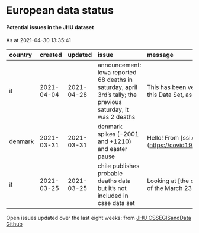 European data status
================

#### Potential issues in the JHU dataset

As at 2021-04-30 13:35:41

| country | created    | updated    | issue                                                                                                        | message                                                  | url                                                      |
| :------ | :--------- | :--------- | :----------------------------------------------------------------------------------------------------------- | :------------------------------------------------------- | :------------------------------------------------------- |
| it      | 2021-04-04 | 2021-04-28 | announcement: iowa reported 68 deaths in saturday, april 3rd’s tally; the previous saturday, it was 2 deaths | This has been verified here in this Data Set, as w…      | <https://github.com/CSSEGISandData/COVID-19/issues/3919> |
| denmark | 2021-03-31 | 2021-03-31 | denmark spikes (-2001 and +1210) and easter pause                                                            | Hello\! From \[ssi.dk\](<https://covid19.ssi.dk/overva>… | <https://github.com/CSSEGISandData/COVID-19/issues/3903> |
| it      | 2021-03-25 | 2021-03-25 | chile publishes probable deaths data but it’s not included in csse data set                                  | Looking at \[the current version of the March 23 da…     | <https://github.com/CSSEGISandData/COVID-19/issues/3862> |

Open issues updated over the last eight weeks: from [JHU CSSEGISandData
Github](https://github.com/CSSEGISandData/COVID-19/)
